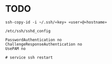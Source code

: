 # TODO

```console
ssh-copy-id -i ~/.ssh/«key» «user»@«hostname»
```

```
/etc/ssh/sshd_config

PasswordAuthentication no
ChallengeResponseAuthentication no
UsePAM no
```

```console
# service ssh restart
```
